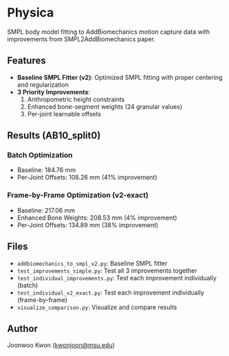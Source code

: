 # Physica

SMPL body model fitting to AddBiomechanics motion capture data with improvements from SMPL2AddBiomechanics paper.

## Features

- **Baseline SMPL Fitter (v2)**: Optimized SMPL fitting with proper centering and regularization
- **3 Priority Improvements**:
  1. Anthropometric height constraints
  2. Enhanced bone-segment weights (24 granular values)
  3. Per-joint learnable offsets

## Results (AB10_split0)

### Batch Optimization
- Baseline: 184.76 mm
- Per-Joint Offsets: 108.26 mm (41% improvement)

### Frame-by-Frame Optimization (v2-exact)
- Baseline: 217.06 mm
- Enhanced Bone Weights: 208.53 mm (4% improvement)
- Per-Joint Offsets: 134.89 mm (38% improvement)

## Files

- `addbiomechanics_to_smpl_v2.py`: Baseline SMPL fitter
- `test_improvements_simple.py`: Test all 3 improvements together
- `test_individual_improvements.py`: Test each improvement individually (batch)
- `test_individual_v2_exact.py`: Test each improvement individually (frame-by-frame)
- `visualize_comparison.py`: Visualize and compare results

## Author

Joonwoo Kwon (kwonjoon@msu.edu)
